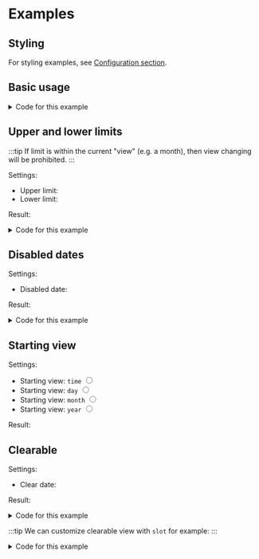 <script setup>
import Datepicker from '../src/datepicker/Datepicker.vue'
import { ref } from 'vue'
import { add } from 'date-fns'

// Ex 1
const picked = ref(new Date())

// Ex 2
const example2 = ref(new Date())
const example2_from = ref(add(new Date(), { days: -7 }))
const example2_to = ref(add(new Date(), { days: 7 }))

// Disabled dates example
const pickedDate = ref(new Date())
const disabledDate = ref(add(new Date(), { days: 1 }))

// Ex 3
const example3 = ref(new Date())
const startingView = ref('day')

</script>

# Examples

## Styling
For styling examples, see [Configuration section](/config#styling-example-and-playground).

## Basic usage

<Datepicker v-model="picked" />

<details>
  <summary>Code for this example</summary>
  
  ```vue
  <script setup>
  import Datepicker from '../src/datepicker/Datepicker.vue'
  import { ref } from 'vue'
  const picked = ref(new Date())

  </script>

  <template>
    <Datepicker v-model="picked" />
  </template>
  ```
</details>


## Upper and lower limits
:::tip
If limit is within the current "view" (e.g. a month), then view changing will be prohibited.
:::

Settings: 

- Upper limit: <Datepicker v-model="example2_from" />
- Lower limit: <Datepicker v-model="example2_to" />

Result:

<Datepicker v-model="example2" :upper-limit="example2_to" :lower-limit="example2_from" />

<details>
  <summary>Code for this example</summary>
  
  ```vue
  <script setup>
  import Datepicker from '../src/datepicker/Datepicker.vue'
  import { ref } from 'vue'
  const example2 = ref(new Date())
  const example2_from = ref(new Date())
  const example2_to = ref(new Date())

  </script>

  <template>
    <Datepicker
      v-model="example2"
      :upper-limit="example2_to"
      :lower-limit="example2_from"
    />
  </template>
  ```
</details>

## Disabled dates

Settings: 

- Disabled date: <Datepicker v-model="disabledDate" />

Result:

<Datepicker v-model="pickedDate" :disabledDates="{ dates: [disabledDate] }" />

<details>
  <summary>Code for this example</summary>
  
  ```vue
  <script setup>
  import Datepicker from '../src/datepicker/Datepicker.vue'
  import { ref } from 'vue'
  import { add } from 'date-fns'
  const pickedDate = ref(new Date())
  const disabledDate = ref(add(new Date(), { days: 1 }))
  </script>

  <template>
    <Datepicker
      v-model="pickedDate"
      :disabledDates="{ dates: [disabledDate] }"
    />
  </template>
  ```
</details>

## Starting view
Settings: 

- <label>Starting view: <code>time</code> <input type="radio" v-model="startingView" value="time"></label>
- <label>Starting view: <code>day</code> <input type="radio" v-model="startingView" value="day"></label>
- <label>Starting view: <code>month</code> <input type="radio" v-model="startingView" value="month"></label>
- <label>Starting view: <code>year</code> <input type="radio" v-model="startingView" value="year"></label>

Result:
<Datepicker v-model="example3" :starting-view="startingView" :minimum-view="startingView === 'time' ? 'time' : 'day'" :inputFormat="startingView === 'time' ? 'yyyy-MM-dd HH:mm' : 'yyyy-MM-dd'" />

## Clearable

Settings:

- Clear date: <Datepicker :clearable="true" />

Result:

<Datepicker v-model="pickedDate" :clearable="true" />

<details>
  <summary>Code for this example</summary>

  ```vue
  <script setup>
  import Datepicker from '../src/datepicker/Datepicker.vue'
  import { ref } from 'vue'
  const pickedDate = ref(new Date())
  </script>

  <template>
    <Datepicker
      v-model="pickedDate"
      :clearable="true"
    />
  </template>
  ```
</details>

:::tip
We can customize clearable view with `slot` for example:
:::
<details>
  <summary>Code for this example</summary>

  ```vue
  <script setup>
  import Datepicker from '../src/datepicker/Datepicker.vue'
  import { ref } from 'vue'
  const pickedDate = ref(new Date())
  </script>

  <template>
    <Datepicker
      v-model="pickedDate"
      :clearable="true"
    >
      <template v-slot:clear="{ onClear }">
        <button @click="onClear">x</button>
      </template>
    </datepicker>
  </template>
  ```
</details>
